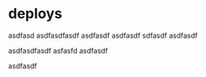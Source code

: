 # deploys

asdfasd asdfasdfasdf asdfasdf asdfasdf
sdfasdf asdfasdf

asdfasdfasdf
 asfasfd
asdfasdf

asdfasdf
